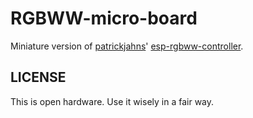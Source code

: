 RGBWW-micro-board
=================

Miniature version of [patrickjahns](https://github.com/patrickjahns/)'
[esp-rgbww-controller](https://github.com/patrickjahns/esp_rgbww_controller).


LICENSE
-------

This is open hardware. Use it wisely in a fair way.

